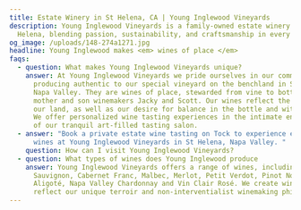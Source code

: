 ```yaml
---
title: Estate Winery in St Helena, CA | Young Inglewood Vineyards
description: Young Inglewood Vineyards is a family-owned estate winery in St.
  Helena, blending passion, sustainability, and craftsmanship in every bottle.
og_image: /uploads/148-274a1271.jpg
headline: Young Inglewood makes <em> wines of place </em>
faqs:
  - question: What makes Young Inglewood Vineyards unique?
    answer: At Young Inglewood Vineyards we pride ourselves in our commitment to
      producing authentic to our special vineyard on the benchland in St Helena
      Napa Valley. They are wines of place, stewarded from vine to bottle by
      mother and son winemakers Jacky and Scott. Our wines reflect the taste of
      our land, as well as our desire for balance in the bottle and with food.
      We offer personalized wine tasting experiences in the intimate environment
      of our tranquil art-filled tasting salon.
  - answer: "Book a private estate wine tasting on Tock to experience exquisite
      wines at Young Inglewood Vineyards in St Helena, Napa Valley. "
    question: How can I visit Young Inglewood Vineyards?
  - question: What types of wines does Young Inglewood produce
    answer: Young Inglewood Vineyards offers a range of wines, including Cabernet
      Sauvignon, Cabernet Franc, Malbec, Merlot, Petit Verdot, Pinot Noir,
      Aligoté, Napa Valley Chardonnay and Vin Clair Rosé. We create wines that
      reflect our unique terroir and non-interventialist winemaking philosophy.
---
```

